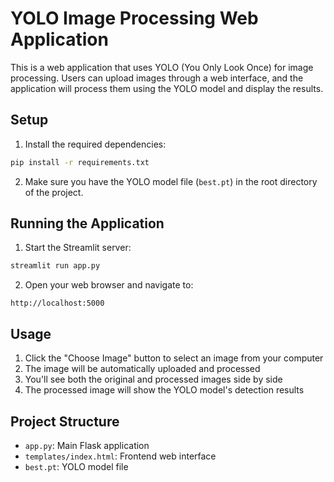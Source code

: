 # YOLO Image Processing Web Application

This is a web application that uses YOLO (You Only Look Once) for image processing. Users can upload images through a web interface, and the application will process them using the YOLO model and display the results.

## Setup

1. Install the required dependencies:
```bash
pip install -r requirements.txt
```

2. Make sure you have the YOLO model file (`best.pt`) in the root directory of the project.

## Running the Application

1. Start the Streamlit server:
```bash
streamlit run app.py
```

2. Open your web browser and navigate to:
```
http://localhost:5000
```

## Usage

1. Click the "Choose Image" button to select an image from your computer
2. The image will be automatically uploaded and processed
3. You'll see both the original and processed images side by side
4. The processed image will show the YOLO model's detection results

## Project Structure

- `app.py`: Main Flask application
- `templates/index.html`: Frontend web interface
- `best.pt`: YOLO model file
